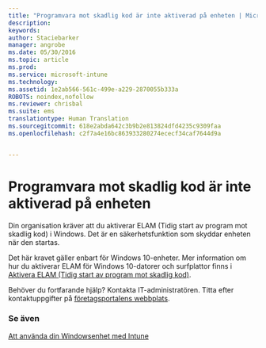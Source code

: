 ```yaml
---
title: "Programvara mot skadlig kod är inte aktiverad på enheten | Microsoft Intune"
description: 
keywords: 
author: Staciebarker
manager: angrobe
ms.date: 05/30/2016
ms.topic: article
ms.prod: 
ms.service: microsoft-intune
ms.technology: 
ms.assetid: 1e2ab566-561c-499e-a229-2870055b333a
ROBOTS: noindex,nofollow
ms.reviewer: chrisbal
ms.suite: ems
translationtype: Human Translation
ms.sourcegitcommit: 618e2abda642c3b9b2e813824dfd4235c9309faa
ms.openlocfilehash: c2f7a4e16bc863933280274ececf34caf7644d9a


---
```



# Programvara mot skadlig kod är inte aktiverad på enheten

Din organisation kräver att du aktiverar ELAM (Tidig start av program mot skadlig kod) i Windows. Det är en säkerhetsfunktion som skyddar enheten när den startas.

Det här kravet gäller enbart för Windows 10-enheter. Mer information om hur du aktiverar ELAM för Windows 10-datorer och surfplattor finns i [Aktivera ELAM (Tidig start av program mot skadlig kod)](https://gallery.technet.microsoft.com/How-to-turn-on-Early-84552ec5).

Behöver du fortfarande hjälp? Kontakta IT-administratören. Titta efter kontaktuppgifter på [företagsportalens webbplats](http://portal.manage.microsoft.com).

### Se även
[Att använda din Windowsenhet med Intune](using-your-windows-device-with-intune.md)



<!--HONumber=Jul16_HO4-->



